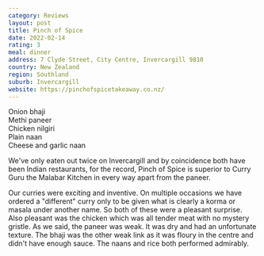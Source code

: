 ```yaml
---
category: Reviews
layout: post
title: Pinch of Spice
date: 2022-02-14
rating: 3
meal: dinner
address: 7 Clyde Street, City Centre, Invercargill 9810
country: New Zealand
region: Southland
suburb: Invercargill
website: https://pinchofspicetakeaway.co.nz/
---
```

Onion bhaji  
Methi paneer  
Chicken nilgiri  
Plain naan  
Cheese and garlic naan  

We've only eaten out twice on Invercargill and by coincidence both have been Indian restaurants, for the record, Pinch of Spice is superior to Curry Guru the Malabar Kitchen in every way apart from the paneer. 

Our curries were exciting and inventive. On multiple occasions we have ordered a "different" curry only to be given what is clearly a korma or masala under another name. So both of these were a pleasant surprise. Also pleasant was the chicken which was all tender meat with no mystery gristle. As we said, the paneer was weak. It was dry and had an unfortunate texture. The bhaji was the other weak link as it was floury in the centre and didn't have enough sauce. The naans and rice both performed admirably. 

